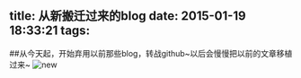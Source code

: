title: 从新搬迁过来的blog
date: 2015-01-19 18:33:21
tags:
---
##从今天起，开始弃用以前那些blog，转战github~以后会慢慢把以前的文章移植过来~
![new](http://img.25pp.com/uploadfile/bizhi/iphone5/2015/0119/20150119040131808_pcm.jpg)